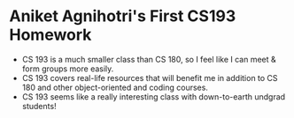 # Aniket Agnihotri's First CS193 Homework
- CS 193 is a much smaller class than CS 180, so I feel like I can meet & form groups more easily.
- CS 193 covers real-life resources that will benefit me in addition to CS 180 and other object-oriented and coding courses.
- CS 193 seems like a really interesting class with down-to-earth undgrad students!

